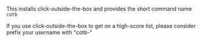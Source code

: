 This installs click-outside-the-box and provides the short command name `cotb`

If you use click-outside-the-box to get on a high-score list, please consider prefix
your username with "cotb-"
